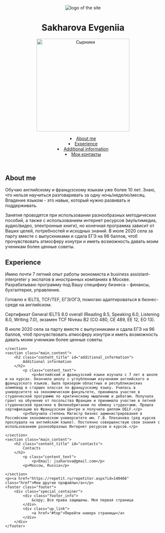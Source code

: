 <!DOCTYPE html>
<html lang="ru">
<head>
    <meta charset="UTF-8">
    <meta name="viewport" content="width=device-width, initial-scale=1.0">
    <title>The best tutor</title>
    <link rel="stylesheet" href="./css/styles.css">
</head>
<body>
    <header class="header">
        <div class="special_container">
            <div class="logo">
                <img src="./images/logo2.png" alt="logo of the site">
            </div>
            <div class="main_title_header">
                <h1 class="big_title">
                    Sakharova Evgeniia 
                </h1>
            </div>
            <p> <img src="./images/barbie.jpeg" alt="Сырники" width="300"></p>
            <nav class="menu">
                <li class="menu_item"><a href="#about_me" class="href">About me</a></li>
                <li class="menu_item"><a href="#experience" class="href">Experience</a></li>
                <li class="menu_item"><a href="#additional_information" class="href">Additional information</a></li>
                <li class="menu_item"><a href="#contacts" class="href">Мои контакты</a></li>
            </nav>
        </div>
    </header>
    <section class="main_content">
        <h2 class="content_title" id="about_me">
            About me
        </h2>
        <p class="content_text">
           <p>Обучаю английскому и французскому языкам уже более 10 лет. Знаю, что нельзя научиться разговаривать за одну ночь/неделю/месяц. Владение языком - это навык, который нужно развивать и поддерживать.
        </p>
        <p>Занятия проводятся при использовании разнообразных методических пособий, а также с использованием интернет ресурсов (мультимедиа, аудио/видео, электронные книги), но конечная программа зависит от Ваших целей, потребностей и исходных знаний. В июле 2020 села за парту вместе с выпускниками и сдала ЕГЭ на 96 баллов, чтоб прочувствовать атмосферу изнутри и иметь возможность давать моим ученикам более ценные советы.
        </p>
    </section>
    <section class="main_content">
        <h2 class="content_title" id="experience">
            Experience
        </h2>
        <p class="content_text">
            <p>Имею почти 7 летний опыт работы экономиста и business assistant-interpreter у экспатов в иностранных компаниях в Москве. Разрабатываю программу под Вашу специфику бизнеса - финансы, бухгалтерия, управление.
            <p>Готовлю к IELTS, TCF/TEF, ЕГЭ/ОГЭ, помогаю адаптироваться в бизнес-среде на английском.
            </p>
            <p>Сертификат General IELTS 8.0 overall (Reading 8.5, Speaking 8.0, Listening 8.0, Writing 7.0), экзамен TCF Niveau B2 (CO 480, CE 489, EE 12, EO 13).
            </p>
            <p>В июле 2020 села за парту вместе с выпускниками и сдала ЕГЭ на 96 баллов, чтоб прочувствовать атмосферу изнутри и иметь возможность давать моим ученикам более ценные советы.
        </p>
        
    </section>
    <section class="main_content">
        <h2 class="content_title" id="additional_information">
            Additional information
        </h2>
            <p class="content_text">
                <p>Английский и французский языки изучала с 7 лет в школе и на курсах. Окончила школу с углубленным изучением английского и французского языков. Была призером областных и республиканских олимпиад в старших классах по французскому языку. Училась в университете на экономическом факультете, принимала участие в студенческой программе по критическому мышлению и дебатам. Получала грант на обучение от посольства Франции и принимала участие в летней студенческой практике в Великобритании по обмену студентами. Прошла сертификацию во Французском Центре и получила диплом DELF.</p>
            <p>Получила степень Магистр бизнес администрирования в Российском экономическом университете им. Г.В. Плеханова (ряд курсов прослушала на английском языке). Постоянно совершенствую свои знания с использованием разнообразных Интернет ресурсов и курсов.</p>
        
    </section>
    <section class="main_content">
        <h2 class="content_title" id="contacts">
            Contacts
        </h2>
            <p class="content_text">
                <p>Email: jsaharova@gmail.com</p>
            <p>Moscow, Russia</p>
        
    </section>
    <p><a href="https://repetit.ru/repetitor.aspx?id=140466" class="href">Мои другие профайлы</a></p>
    <footer class="footer">
        <div class="special_container">
            <div class="footer_info">
                &copy; Все права защищены. Моя первая страница
            </div>
            <div class="up_link">
                <a href="#top">Перейти наверх страницы</a>
            </div>
        </div>
    </footer>
</body>
</html>
